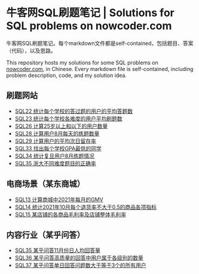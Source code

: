 # 牛客网SQL刷题笔记 | Solutions for SQL problems on nowcoder.com

牛客网SQL刷题笔记。每个markdown文件都是self-contained，包括题目、答案（代码），以及思路。

This repository hosts my solutions for some SQL problems on [nowcoder.com](https://www.nowcoder.com/), in Chinese. Every markdown file is self-contained, including problem description, code, and my solution idea.

## 刷题网站

- [SQL22 统计每个学校的答过题的用户的平均答题数](/SQL22-统计每个学校的答过题的用户的平均答题数.md)
- [SQL23 统计每个学校各难度的用户平均刷题数](/SQL23-统计每个学校各难度的用户平均刷题数.md)
- [SQL26 计算25岁以上和以下的用户数量](/SQL26-计算25岁以上和以下的用户数量.md)
- [SQL28 计算用户8月每天的练题数量](/SQL28-计算用户8月每天的练题数量.md)
- [SQL29 计算用户的平均次日留存率](/SQL29-计算用户的平均次日留存率.md)
- [SQL33 找出每个学校GPA最低的同学](/SQL33-找出每个学校GPA最低的同学.md)
- [SQL34 统计复旦用户8月练题情况](/SQL34-统计复旦用户8月练题情况.md)
- [SQL35 浙大不同难度题目的正确率](/SQL35-浙大不同难度题目的正确率.md)

## 电商场景（某东商城）

- [SQL13 计算商城中2021年每月的GMV](/SQL13-计算商城中2021年每月的GMV.md)
- [SQL14 统计2021年10月每个退货率不大于0.5的商品各项指标](/SQL14-统计2021年10月每个退货率不大于0.5的商品各项指标.md)
- [SQL15 某店铺的各商品毛利率及店铺整体毛利率](/SQL15-某店铺的各商品毛利率及店铺整体毛利率.md)

## 内容行业（某乎问答）

- [SQL35 某乎问答11月份日人均回答量](/SQL35-某乎问答11月份日人均回答量.md)
- [SQL36 某乎问答高质量的回答中用户属于各级别的数量](/SQL36-某乎问答高质量的回答中用户属于各级别的数量.md)
- [SQL37 某乎问答单日回答问题数大于等于3个的所有用户](/SQL37-某乎问答单日回答问题数大于等于3个的所有用户.md)